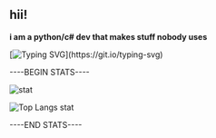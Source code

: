 ## hii!
**i am a python/c# dev that makes stuff nobody uses**


[![Typing SVG](https://readme-typing-svg.demolab.com?font=Fira+Code&pause=1000&random=false&width=435&lines=web+dev+is+unnecessarily+complex.)](https://git.io/typing-svg)

----BEGIN STATS----

![stat](https://github-readme-stats.vercel.app/api?username=sctech-tr&show_icons=true&theme=tokyonight&custom_title=stats+that+make+no+sense)

![Top Langs stat](https://github-readme-stats.vercel.app/api/top-langs/?username=sctech-tr&layout=donut-vertical&langs_count=8&theme=tokyonight)

----END STATS----
